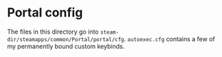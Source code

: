# Portal config

The files in this directory go into `steam-dir/steamapps/common/Portal/portal/cfg`. `autoexec.cfg` contains a few of my permanently bound custom keybinds. 
